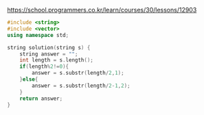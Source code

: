 https://school.programmers.co.kr/learn/courses/30/lessons/12903  

```c++
#include <string>
#include <vector>
using namespace std;

string solution(string s) {
    string answer = "";
    int length = s.length();
    if(length%2!=0){
        answer = s.substr(length/2,1);
    }else{
        answer = s.substr(length/2-1,2);
    }
    return answer;
}
```
